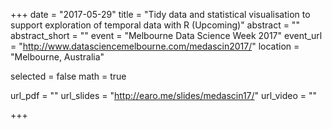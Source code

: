 +++
date = "2017-05-29"
title = "Tidy data and statistical visualisation to support exploration of temporal data with R (Upcoming)"
abstract = ""
abstract_short = ""
event = "Melbourne Data Science Week 2017"
event_url = "http://www.datasciencemelbourne.com/medascin2017/"
location = "Melbourne, Australia"

selected = false
math = true

url_pdf = ""
url_slides = "http://earo.me/slides/medascin17/"
url_video = ""

+++
